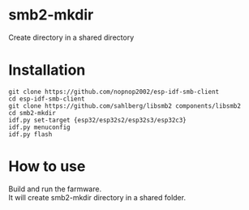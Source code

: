 # smb2-mkdir   
Create directory in a shared directory

# Installation

```
git clone https://github.com/nopnop2002/esp-idf-smb-client
cd esp-idf-smb-client
git clone https://github.com/sahlberg/libsmb2 components/libsmb2
cd smb2-mkdir
idf.py set-target {esp32/esp32s2/esp32s3/esp32c3}
idf.py menuconfig
idf.py flash
```

# How to use
Build and run the farmware.   
It will create smb2-mkdir directory in a shared folder.   

